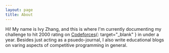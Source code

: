 ```yaml
---
layout: page
title: About
---
```


Hi! My name is Ivy Zhang, and this is where I'm currently documenting my
challenge to hit 2000 rating on
[Codeforces](https://codeforces.com/profile/Kaunta){: target="_blank" } in under a year. Besides just
acting as a psuedo-journal, I also write educational blogs on varing aspects of
competitive programming in general.
